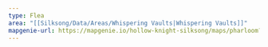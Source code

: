 ```yaml
---
type: Flea
area: "[[Silksong/Data/Areas/Whispering Vaults|Whispering Vaults]]"
mapgenie-url: https://mapgenie.io/hollow-knight-silksong/maps/pharloom?locationIds=478402
---
```

